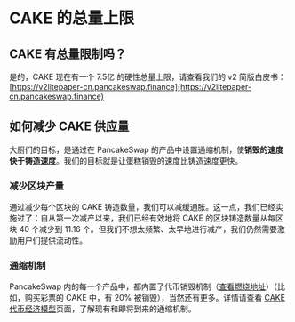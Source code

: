 # CAKE 的总量上限

## CAKE 有总量限制吗？

是的，CAKE 现在有一个 7.5亿 的硬性总量上限，请查看我们的 v2 简版白皮书：\
[https://v2litepaper-cn.pancakeswap.finance](https://v2litepaper-cn.pancakeswap.finance)

## 如何减少 CAKE 供应量

大厨们的目标，是通过在 PancakeSwap 的产品中设置通缩机制，使**销毁的速度快于铸造速度**。我们的目标就是让蛋糕销毁的速度比铸造速度更快。

### 减少区块产量

通过减少每个区块的 CAKE 铸造数量，我们可以减缓通胀。这一点，我们已经实施过了：自从第一次减产以来，我们已经有效地将 CAKE 的区块铸造数量从每区块 40 个减少到 11.16 个。但我们不想太频繁、太早地进行减产，我们仍然需要激励用户们提供流动性。

### 通缩机制

PancakeSwap 内的每一个产品中，都内置了代币销毁机制（[查看燃烧地址](https://bscscan.com/token/0x0e09fabb73bd3ade0a17ecc321fd13a19e81ce82?a=0x000000000000000000000000000000000000dead)）（比如，购买彩票的 CAKE 中，有 20% 被销毁），当然还有更多。详情请查看 [CAKE 代币经济模型](cake-dai-bi-jing-ji-mo-xing.md)页面，了解现有和即将到来的通缩机制。
